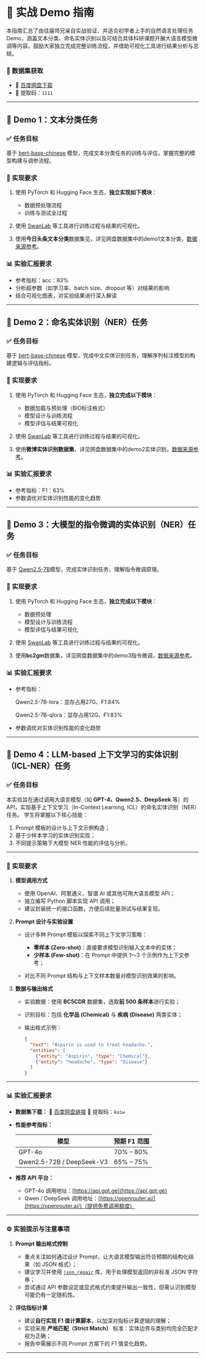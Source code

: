 # 🚀 实战 Demo 指南

本指南汇总了由往届师兄亲自实战验证、并适合初学者上手的自然语言处理任务 Demo，涵盖文本分类、命名实体识别以及可结合具体科研课题开展大语言模型微调等内容。鼓励大家独立完成完整训练流程，并借助可视化工具进行结果分析与总结。

### 📂 数据集获取

* 🔗 [百度网盘下载](https://pan.baidu.com/s/10XRGQAIKGDI5eWLjmaB9Xg?pwd=1111)
* 🔑 提取码：`1111`

---

## 🧪 Demo 1：文本分类任务

### ✅ 任务目标

基于 [bert-base-chinese](https://huggingface.co/google-bert/bert-base-chinese) 模型，完成文本分类任务的训练与评估，掌握完整的模型构建与调参流程。

### 🔧 实现要求

1. 使用 PyTorch 和 Hugging Face 生态，**独立实现如下模块**：

   * 数据预处理流程
   * 训练与测试全过程
2. 使用 [SwanLab](https://www.swanlab.cn/) 等工具进行训练过程与结果的可视化。
3. 使用**今日头条文本分类**数据集见，详见网盘数据集中的demo1文本分类，[数据来源参考](https://github.com/aceimnorstuvwxz/toutiao-text-classfication-dataset)。

### 📊 实验汇报要求

* 参考指标：acc：83%
* 分析超参数（如学习率、batch size、dropout 等）对结果的影响
* 结合可视化图表，对实验结果进行深入解读

---

## 🧪 Demo 2：命名实体识别（NER）任务

### ✅ 任务目标

基于  [bert-base-chinese](https://huggingface.co/google-bert/bert-base-chinese)  模型，完成中文实体识别任务，理解序列标注模型的构建逻辑与评估指标。

### 🔧 实现要求

1. 使用 PyTorch 和 Hugging Face 生态，**独立完成以下模块**：

   * 数据加载与预处理（BIO标注格式）
   * 模型设计与训练流程
   * 模型评估与结果可视化
2. 使用 [SwanLab](https://www.swanlab.cn/) 等工具进行训练过程与结果的可视化。
3. 使用**微博实体识别数据集**，详见网盘数据集中的demo2实体识别，[数据来源参考](https://aclanthology.org/D15-1064.pdf)。

### 📊 实验汇报要求

* 参考指标：F1：63%
* 参数调优对实体识别性能的变化趋势

---

## 🧪 Demo 3：**大模型**的指令微调的实体识别（NER）任务

### ✅ 任务目标

基于 [Qwen2.5-7B](https://huggingface.co/Qwen/Qwen2.5-7B)模型，完成实体识别任务，理解指令微调原理。

### 🔧 实现要求

1. 使用 PyTorch 和 Hugging Face 生态，**独立完成以下模块**：

   * 数据预处理
   * 模型设计与训练流程
   * 模型评估与结果可视化
2. 使用 [SwanLab](https://www.swanlab.cn/) 等工具进行训练过程与结果的可视化。
3. 使用**bc2gm**数据集，详见网盘数据集中的demo3指令微调，[数据来源参考](https://github.com/spyysalo/bc2gm-corpus?utm_source=chatgpt.com)。

### 📊 实验汇报要求

* 参考指标：

  Qwen2.5-7B-lora：显存占用27G、F1:84%

  Qwen2.5-7B-qlora：显存占用12G、F1:83%

* 参数调优对实体识别性能的变化趋势

---

## 🧪 Demo 4：**LLM-based** 上下文学习的实体识别（ICL-NER）任务

### ✅ 任务目标

本实验旨在通过调用大语言模型（如 **GPT-4、Qwen2.5、DeepSeek** 等）的 API，实现基于上下文学习（In-Context Learning, ICL）的命名实体识别（NER）任务。
学生将掌握以下核心技能：

1. Prompt 模板的设计与上下文示例构造；
2. 基于少样本学习的实体识别实现；
3. 不同提示策略下大模型 NER 性能的评估与分析。

---

### 🔧 实现要求

1. **模型调用方式**

   * 使用 OpenAI、阿里通义、智谱 AI 或其他可用大语言模型 API；
   * 独立编写 Python 脚本实现 API 调用；
   * 建议封装统一的接口函数，方便后续批量测试与结果复现。

2. **Prompt 设计与实验设置**

   * 设计多种 Prompt 模板以探索不同上下文学习策略：

     * **零样本 (Zero-shot)**：直接要求模型识别输入文本中的实体；
     * **少样本 (Few-shot)**：在 Prompt 中提供 1～3 个示例作为上下文参考；
   * 对比不同 Prompt 结构与上下文样本数量对模型识别效果的影响。

3. **数据与输出格式**

   * 实验数据：使用 **BC5CDR** 数据集，选取**前 500 条样本**进行实验；
   * 识别目标：包括 **化学品 (Chemical)** 与 **疾病 (Disease)** 两类实体；
   * 输出格式示例：

     ```json
     {
       "text": "Aspirin is used to treat headache.",
       "entities": [
         {"entity": "Aspirin", "type": "Chemical"},
         {"entity": "headache", "type": "Disease"}
       ]
     }
     ```

---

### 📊 实验汇报要求

* **数据集下载：**
  🔗 [百度网盘链接](https://pan.baidu.com/s/1FbrCE0j1WZthvVM6c8v2WQ?pwd=kuiw)
  🔑 提取码：`kuiw`

* **性能参考指标：**

  | 模型                        | 预期 F1 范围  |
  | ------------------------- | --------- |
  | GPT-4o                    | 70% – 80% |
  | Qwen2.5-72B / DeepSeek-V3 | 65% – 75% |

* **推荐 API 平台：**

  * GPT-4o 调用地址：[https://api.gpt.ge](https://api.gpt.ge)
  * Qwen / DeepSeek 调用地址：[https://openrouter.ai/](https://openrouter.ai/)（提供免费调用额度）

---

### ⚙️ 实验提示与注意事项

1. **Prompt 输出格式控制**

   * 重点关注如何通过设计 Prompt，让大语言模型输出符合预期的结构化结果（如 JSON 格式）；
   * 建议学习并使用 [`json_repair`](https://pypi.org/project/json-repair/) 库，用于处理模型返回的非标准 JSON 字符串；
   * 尝试通过 API 参数设定或显式格式约束提升输出一致性，但需认识到模型可能仍有一定随机性。

2. **评估指标计算**

   * 建议**自行实现 F1 值计算脚本**，以加深对指标计算逻辑的理解；
   * 实验采用 **严格匹配（Strict Match）** 标准：实体边界与类别均完全匹配才视为正确；
   * 报告中需展示不同 Prompt 方案下的 F1 值变化趋势。

---






